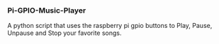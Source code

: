### Pi-GPIO-Music-Player
A python script that uses the raspberry pi gpio buttons to Play, Pause, Unpause and Stop your favorite songs.
